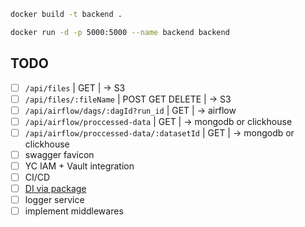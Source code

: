 ```bash
docker build -t backend .
```

```bash
docker run -d -p 5000:5000 --name backend backend
```

## TODO

- [ ] `/api/files` | GET | -> S3
- [ ] `/api/files/:fileName` | POST GET DELETE | -> S3
- [ ] `/api/airflow/dags/:dagId?run_id` | GET | -> airflow
- [ ] `/api/airflow/proccessed-data` | GET | -> mongodb or clickhouse
- [ ] `/api/airflow/proccessed-data/:datasetId` | GET | -> mongodb or clickhouse
- [ ] swagger favicon
- [ ] YC IAM + Vault integration
- [ ] CI/CD
- [ ] [DI via package](https://inversify.io)
- [ ] logger service
- [ ] implement middlewares

